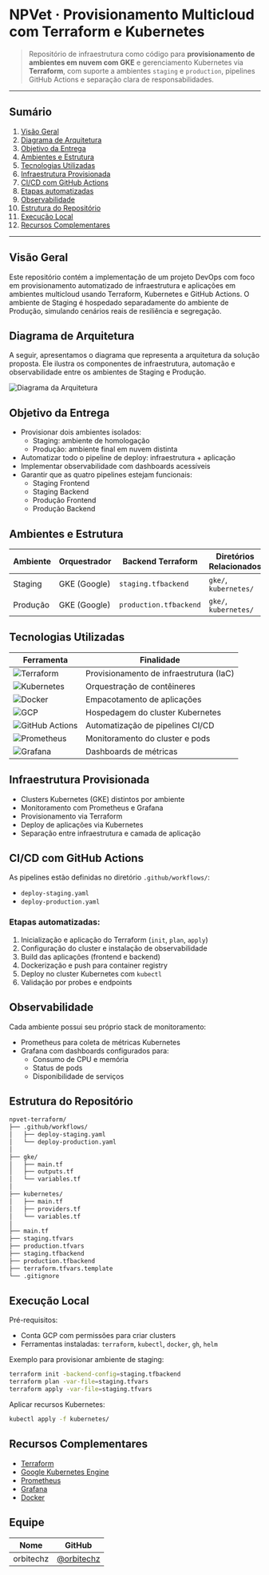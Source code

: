 
# NPVet · Provisionamento Multicloud com Terraform e Kubernetes

> Repositório de infraestrutura como código para **provisionamento de ambientes em nuvem com GKE** e gerenciamento Kubernetes via **Terraform**, com suporte a ambientes `staging` e `production`, pipelines GitHub Actions e separação clara de responsabilidades.

---

## Sumário

1. [Visão Geral](#visão-geral)
2. [Diagrama de Arquitetura](#diagrama-de-arquitetura)
3. [Objetivo da Entrega](#objetivo-da-entrega)
4. [Ambientes e Estrutura](#ambientes-e-estrutura)
5. [Tecnologias Utilizadas](#tecnologias-utilizadas)
6. [Infraestrutura Provisionada](#️infraestrutura-provisionada)  
7. [CI/CD com GitHub Actions](#cicd-com-github-actions)
8. [Etapas automatizadas](#etapas-automatizadas)
9. [Observabilidade](#observabilidade)
10. [Estrutura do Repositório](#estrutura-do-repositório)  
11. [Execução Local](#execução-local)  
12. [Recursos Complementares](#recursos-complementares)  

---

## Visão Geral

Este repositório contém a implementação de um projeto DevOps com foco em provisionamento automatizado de infraestrutura e aplicações em ambientes multicloud usando Terraform, Kubernetes e GitHub Actions. O ambiente de Staging é hospedado separadamente do ambiente de Produção, simulando cenários reais de resiliência e segregação.



## Diagrama de Arquitetura

A seguir, apresentamos o diagrama que representa a arquitetura da solução proposta. Ele ilustra os componentes de infraestrutura, automação e observabilidade entre os ambientes de Staging e Produção.

![Diagrama da Arquitetura](https://github.com/seu-usuario/npvet-terraform/blob/main/docs/diagrama-arquitetura.png)



## Objetivo da Entrega

- Provisionar dois ambientes isolados:
  - Staging: ambiente de homologação
  - Produção: ambiente final em nuvem distinta
- Automatizar todo o pipeline de deploy: infraestrutura + aplicação
- Implementar observabilidade com dashboards acessíveis
- Garantir que as quatro pipelines estejam funcionais:
  - Staging Frontend
  - Staging Backend
  - Produção Frontend
  - Produção Backend



## Ambientes e Estrutura

| Ambiente   | Orquestrador | Backend Terraform     | Diretórios Relacionados |
|------------|--------------|------------------------|--------------------------|
| Staging    | GKE (Google) | `staging.tfbackend`    | `gke/`, `kubernetes/`    |
| Produção   | GKE (Google) | `production.tfbackend` | `gke/`, `kubernetes/`    |


## Tecnologias Utilizadas

| Ferramenta     | Finalidade                                         |
|----------------|----------------------------------------------------|
| ![Terraform](https://img.shields.io/badge/Terraform-844FBA?logo=terraform&logoColor=white)     | Provisionamento de infraestrutura (IaC) |
| ![Kubernetes](https://img.shields.io/badge/Kubernetes-326ce5?logo=kubernetes&logoColor=white)   | Orquestração de contêineres             |
| ![Docker](https://img.shields.io/badge/Docker-2496ED?logo=docker&logoColor=white)         | Empacotamento de aplicações             |
| ![GCP](https://img.shields.io/badge/GCP-4285F4?logo=googlecloud&logoColor=white)             | Hospedagem do cluster Kubernetes        |
| ![GitHub Actions](https://img.shields.io/badge/GitHub%20Actions-2088FF?logo=githubactions&logoColor=white) | Automatização de pipelines CI/CD        |
| ![Prometheus](https://img.shields.io/badge/Prometheus-E6522C?logo=prometheus&logoColor=white) | Monitoramento do cluster e pods         |
| ![Grafana](https://img.shields.io/badge/Grafana-F46800?logo=grafana&logoColor=white)       | Dashboards de métricas                  |



## Infraestrutura Provisionada

- Clusters Kubernetes (GKE) distintos por ambiente
- Monitoramento com Prometheus e Grafana
- Provisionamento via Terraform
- Deploy de aplicações via Kubernetes
- Separação entre infraestrutura e camada de aplicação



## CI/CD com GitHub Actions

As pipelines estão definidas no diretório `.github/workflows/`:

- `deploy-staging.yaml`
- `deploy-production.yaml`

### Etapas automatizadas:

1. Inicialização e aplicação do Terraform (`init`, `plan`, `apply`)
2. Configuração do cluster e instalação de observabilidade
3. Build das aplicações (frontend e backend)
4. Dockerização e push para container registry
5. Deploy no cluster Kubernetes com `kubectl`
6. Validação por probes e endpoints



## Observabilidade

Cada ambiente possui seu próprio stack de monitoramento:

- Prometheus para coleta de métricas Kubernetes
- Grafana com dashboards configurados para:
  - Consumo de CPU e memória
  - Status de pods
  - Disponibilidade de serviços



## Estrutura do Repositório

```bash
npvet-terraform/
├── .github/workflows/
│   ├── deploy-staging.yaml
│   └── deploy-production.yaml
│
├── gke/
│   ├── main.tf
│   ├── outputs.tf
│   └── variables.tf
│
├── kubernetes/
│   ├── main.tf
│   ├── providers.tf
│   └── variables.tf
│
├── main.tf
├── staging.tfvars
├── production.tfvars
├── staging.tfbackend
├── production.tfbackend
├── terraform.tfvars.template
└── .gitignore
````



## Execução Local

Pré-requisitos:

* Conta GCP com permissões para criar clusters
* Ferramentas instaladas: `terraform`, `kubectl`, `docker`, `gh`, `helm`

Exemplo para provisionar ambiente de staging:

```bash
terraform init -backend-config=staging.tfbackend
terraform plan -var-file=staging.tfvars
terraform apply -var-file=staging.tfvars
```

Aplicar recursos Kubernetes:

```bash
kubectl apply -f kubernetes/
```

## Recursos Complementares

* [Terraform](https://developer.hashicorp.com/terraform/docs)
* [Google Kubernetes Engine](https://cloud.google.com/kubernetes-engine)
* [Prometheus](https://prometheus.io/)
* [Grafana](https://grafana.com/)
* [Docker](https://docs.docker.com/)


## Equipe

| Nome          | GitHub                                         |
| ------------- | ---------------------------------------------- |
| orbitechz |  [@orbitechz](https://github.com/orbitechz) |

